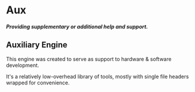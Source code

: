 # Aux

#### *Providing supplementary or additional help and support.*


## Auxiliary Engine
This engine was created to serve as support to hardware & software development.

It's a relatively low-overhead library of tools, mostly with single file headers wrapped for convenience.